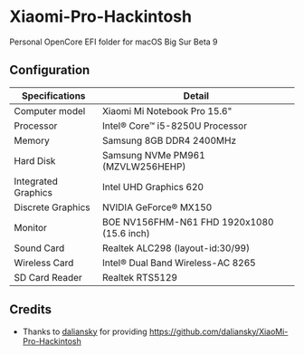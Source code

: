 # Xiaomi-Pro-Hackintosh

Personal OpenCore EFI folder for macOS Big Sur Beta 9


## Configuration

| Specifications | Detail                                                  |
| ------------------- | ------------------------------------------- |
| Computer model      | Xiaomi Mi Notebook Pro 15.6"               |
| Processor           | Intel® Core™ i5-8250U Processor            |
| Memory              | Samsung 8GB DDR4 2400MHz                   |
| Hard Disk           | Samsung NVMe PM961 (MZVLW256HEHP)          |
| Integrated Graphics | Intel UHD Graphics 620                     |
| Discrete Graphics   | NVIDIA GeForce® MX150                      |
| Monitor             | BOE NV156FHM-N61 FHD 1920x1080 (15.6 inch) |
| Sound Card          | Realtek ALC298 (layout-id:30/99)           |
| Wireless Card       | Intel® Dual Band Wireless-AC 8265          |
| SD Card Reader      | Realtek RTS5129                            |


## Credits

- Thanks to [daliansky](https://github.com/daliansky) for providing https://github.com/daliansky/XiaoMi-Pro-Hackintosh
